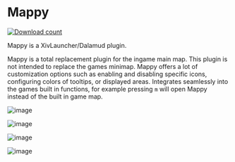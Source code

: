 # Mappy
[![Download count](https://img.shields.io/endpoint?url=https://vz32sgcoal.execute-api.us-east-1.amazonaws.com/Mappy)](https://github.com/MidoriKami/Mappy)

Mappy is a XivLauncher/Dalamud plugin.

Mappy is a total replacement plugin for the ingame main map. This plugin is not intended to replace the games minimap.
Mappy offers a lot of customization options such as enabling and disabling specific icons, configuring colors of tooltips, or displayed areas.
Integrates seamlessly into the games built in functions, for example pressing `m` will open Mappy instead of the built in game map.

![image](https://github.com/MidoriKami/Mappy/assets/9083275/02d79ece-f2ba-458f-9ea4-c59500c19674)

![image](https://github.com/MidoriKami/Mappy/assets/9083275/a1328788-4fca-49a1-883f-420820e81682)

![image](https://github.com/MidoriKami/Mappy/assets/9083275/41357ae5-5e1d-4b27-8cc4-a409bf6042b9)

![image](https://github.com/MidoriKami/Mappy/assets/9083275/574c6494-796c-44f6-8229-dc05beec1784)
